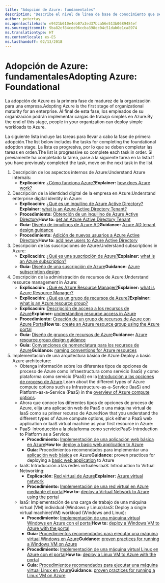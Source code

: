 ```yaml
---
title: "Adopción de Azure: fundamentales"
description: "Describe el nivel de línea de base de conocimiento que se requiere en una empresa para adoptar Azure"
author: petertay
ms.openlocfilehash: e9421b610e4eb07a3ed37bca56e513b0689484ef
ms.sourcegitcommit: 9ba82cf84cee06ccba398ec04c51dab0e1ca8974
ms.translationtype: HT
ms.contentlocale: es-ES
ms.lasthandoff: 02/13/2018
---
```

# <a name="adopting-azure-foundational"></a><span data-ttu-id="e84ad-103">Adopción de Azure: fundamentales</span><span class="sxs-lookup"><span data-stu-id="e84ad-103">Adopting Azure: Foundational</span></span>

<span data-ttu-id="e84ad-104">La adopción de Azure es la primera fase de madurez de la organización para una empresa.</span><span class="sxs-lookup"><span data-stu-id="e84ad-104">Adopting Azure is the first stage of organizational maturity for an enterprise.</span></span> <span data-ttu-id="e84ad-105">Al final de esta fase, los empleados de su organización podrán implementar cargas de trabajo simples en Azure.</span><span class="sxs-lookup"><span data-stu-id="e84ad-105">By the end of this stage, people in your organization can deploy simple workloads to Azure.</span></span>

<span data-ttu-id="e84ad-106">La siguiente lista incluye las tareas para llevar a cabo la fase de primera adopción.</span><span class="sxs-lookup"><span data-stu-id="e84ad-106">The list below includes the tasks for completing the foundational adoption stage.</span></span> <span data-ttu-id="e84ad-107">La lista es progresiva, por lo que se deben completar las tareas en orden.</span><span class="sxs-lookup"><span data-stu-id="e84ad-107">The list is progressive so complete each task in order.</span></span> <span data-ttu-id="e84ad-108">Si previamente ha completado la tarea, pase a la siguiente tarea en la lista.</span><span class="sxs-lookup"><span data-stu-id="e84ad-108">If you have previously completed the task, move on the next task in the list.</span></span> 

1. <span data-ttu-id="e84ad-109">Descripción de los aspectos internos de Azure:</span><span class="sxs-lookup"><span data-stu-id="e84ad-109">Understand Azure internals:</span></span>
    - <span data-ttu-id="e84ad-110">**Explicación:** [¿Cómo funciona Azure?](azure-explainer.md)</span><span class="sxs-lookup"><span data-stu-id="e84ad-110">**Explainer:** [how does Azure work?](azure-explainer.md)</span></span>
2. <span data-ttu-id="e84ad-111">Descripción de la identidad digital de la empresa en Azure:</span><span class="sxs-lookup"><span data-stu-id="e84ad-111">Understand enterprise digital identity in Azure:</span></span>
    - <span data-ttu-id="e84ad-112">**Explicación:** [¿Qué es un inquilino de Azure Active Directory?](tenant-explainer.md)</span><span class="sxs-lookup"><span data-stu-id="e84ad-112">**Explainer:** [what is an Azure Active Directory Tenant?](tenant-explainer.md)</span></span>
    - <span data-ttu-id="e84ad-113">**Procedimiento:** [Obtención de un inquilino de Azure Active Directory](/azure/active-directory/develop/active-directory-howto-tenant?toc=/azure/architecture/cloud-adoption-guide/toc.json)</span><span class="sxs-lookup"><span data-stu-id="e84ad-113">**How to:** [get an Azure Active Directory Tenant](/azure/active-directory/develop/active-directory-howto-tenant?toc=/azure/architecture/cloud-adoption-guide/toc.json)</span></span>
    - <span data-ttu-id="e84ad-114">**Guía:** [Diseño de inquilinos de Azure AD](tenant.md)</span><span class="sxs-lookup"><span data-stu-id="e84ad-114">**Guidance:** [Azure AD tenant design guidance](tenant.md)</span></span>
    - <span data-ttu-id="e84ad-115">**Procedimiento:** [Adición de nuevos usuarios a Azure Active Directory](/azure/active-directory/add-users-azure-active-directory?toc=/azure/architecture/cloud-adoption-guide/toc.json)</span><span class="sxs-lookup"><span data-stu-id="e84ad-115">**How to:** [add new users to Azure Active Directory](/azure/active-directory/add-users-azure-active-directory?toc=/azure/architecture/cloud-adoption-guide/toc.json)</span></span>    
3. <span data-ttu-id="e84ad-116">Descripción de las suscripciones de Azure:</span><span class="sxs-lookup"><span data-stu-id="e84ad-116">Understand subscriptions in Azure:</span></span>
    - <span data-ttu-id="e84ad-117">**Explicación:** [¿Qué es una suscripción de Azure?](subscription-explainer.md)</span><span class="sxs-lookup"><span data-stu-id="e84ad-117">**Explainer:** [what is an Azure subscription?](subscription-explainer.md)</span></span>
    - <span data-ttu-id="e84ad-118">**Guía:** [Diseño de una suscripción de Azure](subscription.md)</span><span class="sxs-lookup"><span data-stu-id="e84ad-118">**Guidance:** [Azure subscription design](subscription.md)</span></span>
4. <span data-ttu-id="e84ad-119">Descripción de la administración de recursos de Azure:</span><span class="sxs-lookup"><span data-stu-id="e84ad-119">Understand resource management in Azure:</span></span> 
    - <span data-ttu-id="e84ad-120">**Explicación:** [¿Qué es Azure Resource Manager?](resource-manager-explainer.md)</span><span class="sxs-lookup"><span data-stu-id="e84ad-120">**Explainer:** [what is Azure Resource Manager?](resource-manager-explainer.md)</span></span>
    - <span data-ttu-id="e84ad-121">**Explicación:** [¿Qué es un grupo de recursos de Azure?](resource-group-explainer.md)</span><span class="sxs-lookup"><span data-stu-id="e84ad-121">**Explainer:** [what is an Azure resource group?](resource-group-explainer.md)</span></span>
    - <span data-ttu-id="e84ad-122">**Explicación:** [Descripción de acceso a los recursos de Azure](/azure/active-directory/active-directory-understanding-resource-access?toc=/azure/architecture/cloud-adoption-guide/toc.json)</span><span class="sxs-lookup"><span data-stu-id="e84ad-122">**Explainer:** [understanding resource access in Azure](/azure/active-directory/active-directory-understanding-resource-access?toc=/azure/architecture/cloud-adoption-guide/toc.json)</span></span>
    - <span data-ttu-id="e84ad-123">**Procedimiento:** [Creación de un grupo de recursos de Azure con Azure Portal](/azure/azure-resource-manager/resource-group-portal?toc=/azure/architecture/cloud-adoption-guide/toc.json)</span><span class="sxs-lookup"><span data-stu-id="e84ad-123">**How to:** [create an Azure resource group using the Azure portal](/azure/azure-resource-manager/resource-group-portal?toc=/azure/architecture/cloud-adoption-guide/toc.json)</span></span>
    - <span data-ttu-id="e84ad-124">**Guía:** [Diseño de grupos de recursos de Azure](resource-group.md)</span><span class="sxs-lookup"><span data-stu-id="e84ad-124">**Guidance:** [Azure resource group design guidance](resource-group.md)</span></span>
    - <span data-ttu-id="e84ad-125">**Guía:** [Convenciones de nomenclatura para los recursos de Azure](/azure/architecture/best-practices/naming-conventions?toc=/azure/architecture/cloud-adoption-guide/toc.json)</span><span class="sxs-lookup"><span data-stu-id="e84ad-125">**Guidance:** [naming conventions for Azure resources](/azure/architecture/best-practices/naming-conventions?toc=/azure/architecture/cloud-adoption-guide/toc.json)</span></span>
5. <span data-ttu-id="e84ad-126">Implementación de una arquitectura básica de Azure:</span><span class="sxs-lookup"><span data-stu-id="e84ad-126">Deploy a basic Azure architecture:</span></span>
    - <span data-ttu-id="e84ad-127">Obtenga información sobre los diferentes tipos de opciones de proceso de Azure como infraestructura como servicio (IaaS) y como plataforma como servicio (PaaS) en la [Introducción a las opciones de proceso de Azure](/azure/architecture/guide/technology-choices/compute-overview?toc=/azure/architecture/cloud-adoption-guide/toc.json).</span><span class="sxs-lookup"><span data-stu-id="e84ad-127">Learn about the different types of Azure compute options such as Infrastructure-as-a-Service (IaaS) and Platform-as-a-Service (PaaS) in the [overview of Azure compute options](/azure/architecture/guide/technology-choices/compute-overview?toc=/azure/architecture/cloud-adoption-guide/toc.json).</span></span>
    - <span data-ttu-id="e84ad-128">Ahora que conoce los diferentes tipos de opciones de proceso de Azure, elija una aplicación web de PaaS o una máquina virtual de IaaS como su primer recurso de Azure:</span><span class="sxs-lookup"><span data-stu-id="e84ad-128">Now that you understand the different types of Azure compute options, pick either a PaaS web application or IaaS virtual machine as your first resource in Azure:</span></span>
    - <span data-ttu-id="e84ad-129">PaaS: Introducción a la plataforma como servicio:</span><span class="sxs-lookup"><span data-stu-id="e84ad-129">PaaS: Introduction to Platform as a Service:</span></span>
        - <span data-ttu-id="e84ad-130">**Procedimiento:** [Implementación de una aplicación web básica en Azure](/azure/app-service/app-service-web-overview?toc=/azure/architecture/cloud-adoption-guide/toc.json)</span><span class="sxs-lookup"><span data-stu-id="e84ad-130">**How to:** [deploy a basic web application to Azure](/azure/app-service/app-service-web-overview?toc=/azure/architecture/cloud-adoption-guide/toc.json)</span></span>
        - <span data-ttu-id="e84ad-131">**Guía:** Procedimientos recomendados para implementar una [aplicación web básica](/azure/architecture/reference-architectures/app-service-web-app/basic-web-app?toc=/azure/architecture/cloud-adoption-guide/toc.json) en Azure</span><span class="sxs-lookup"><span data-stu-id="e84ad-131">**Guidance:** proven practices for deploying a [basic web application](/azure/architecture/reference-architectures/app-service-web-app/basic-web-app?toc=/azure/architecture/cloud-adoption-guide/toc.json) to Azure</span></span>
    - <span data-ttu-id="e84ad-132">IaaS: Introducción a las redes virtuales:</span><span class="sxs-lookup"><span data-stu-id="e84ad-132">IaaS: Introduction to Virtual Networking:</span></span>
        - <span data-ttu-id="e84ad-133">**Explicación:** [Red virtual de Azure](/azure/virtual-network/virtual-networks-overview?toc=/azure/architecture/cloud-adoption-guide/toc.json)</span><span class="sxs-lookup"><span data-stu-id="e84ad-133">**Explainer:** [Azure virtual network](/azure/virtual-network/virtual-networks-overview?toc=/azure/architecture/cloud-adoption-guide/toc.json)</span></span>
        - <span data-ttu-id="e84ad-134">**Procedimiento:** [Implementación de una red virtual en Azure mediante el portal](/azure/virtual-network/virtual-networks-create-vnet-arm-pportal?toc=/azure/architecture/cloud-adoption-guide/toc.json)</span><span class="sxs-lookup"><span data-stu-id="e84ad-134">**How to:** [deploy a Virtual Network to Azure using the portal](/azure/virtual-network/virtual-networks-create-vnet-arm-pportal?toc=/azure/architecture/cloud-adoption-guide/toc.json)</span></span>
    - <span data-ttu-id="e84ad-135">IaaS: Implementación de una carga de trabajo de una máquina virtual (VM) individual (Windows y Linux):</span><span class="sxs-lookup"><span data-stu-id="e84ad-135">IasS: Deploy a single virtual machine(VM) workload (Windows and Linux):</span></span>
        - <span data-ttu-id="e84ad-136">**Procedimiento:** [Implementación de una máquina virtual Windows en Azure con el portal](/azure/virtual-machines/windows/quick-create-portal?toc=/azure/architecture/cloud-adoption-guide/toc.json)</span><span class="sxs-lookup"><span data-stu-id="e84ad-136">**How to:** [deploy a Windows VM to Azure with the portal](/azure/virtual-machines/windows/quick-create-portal?toc=/azure/architecture/cloud-adoption-guide/toc.json)</span></span>
        - <span data-ttu-id="e84ad-137">**Guía:** [Procedimientos recomendados para ejecutar una máquina virtual Windows en Azure](/azure/architecture/reference-architectures/virtual-machines-windows/single-vm?toc=/azure/architecture/cloud-adoption-guide/toc.json)</span><span class="sxs-lookup"><span data-stu-id="e84ad-137">**Guidance:** [proven practices for running a Windows VM on Azure](/azure/architecture/reference-architectures/virtual-machines-windows/single-vm?toc=/azure/architecture/cloud-adoption-guide/toc.json)</span></span>
        - <span data-ttu-id="e84ad-138">**Procedimiento:** [Implementación de una máquina virtual Linux en Azure con el portal](/azure/virtual-machines/linux/quick-create-portal?toc=/azure/architecture/cloud-adoption-guide/toc.json)</span><span class="sxs-lookup"><span data-stu-id="e84ad-138">**How to:** [deploy a Linux VM to Azure with the portal](/azure/virtual-machines/linux/quick-create-portal?toc=/azure/architecture/cloud-adoption-guide/toc.json)</span></span>
        - <span data-ttu-id="e84ad-139">**Guía:** [Procedimientos recomendados para ejecutar una máquina virtual Linux en Azure](/azure/architecture/reference-architectures/virtual-machines-linux/single-vm?toc=/azure/architecture/cloud-adoption-guide/toc.json)</span><span class="sxs-lookup"><span data-stu-id="e84ad-139">**Guidance:** [proven practices for running a Linux VM on Azure](/azure/architecture/reference-architectures/virtual-machines-linux/single-vm?toc=/azure/architecture/cloud-adoption-guide/toc.json)</span></span>
